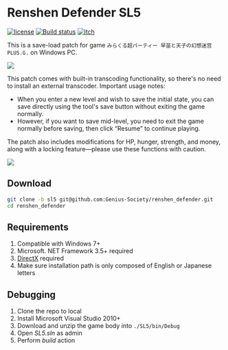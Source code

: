 # Renshen Defender SL5
[![license](https://img.shields.io/github/license/Genius-Society/renshen_defender)](https://github.com/Genius-Society/renshen_defender/blob/master/LICENSE)
[![Build status](https://img.shields.io/badge/build-passing-4dc81f)](https://ci.appveyor.com/project/Genius-Society/Renshen-Defender)
[![itch](https://img.shields.io/badge/release-itch.io-fa5c5c.svg)](https://genius-society.itch.io/renshen-defender-sl5)

This is a save-load patch for game `みらくる超パーティー 早苗と天子の幻想迷宫 PLUS.G.` on Windows PC.

![](https://img.itch.zone/aW1nLzE4OTU4NDA1LnBuZw==/original/nctZzb.png)

This patch comes with built-in transcoding functionality, so there's no need to install an external transcoder. Important usage notes:

- When you enter a new level and wish to save the initial state, you can save directly using the tool's save button without exiting the game normally.
- However, if you want to save mid-level, you need to exit the game normally before saving, then click “Resume” to continue playing.

The patch also includes modifications for HP, hunger, strength, and money, along with a locking feature—please use these functions with caution.

![](https://img.itch.zone/aW1nLzIwNDY4MzQ2LnBuZw==/original/NsJoV7.png)

## Download
```bash
git clone -b sl5 git@github.com:Genius-Society/renshen_defender.git
cd renshen_defender
```

## Requirements
1. Compatible with Windows 7+
2. Microsoft. NET Framework 3.5+ required
3. [DirectX](https://download.microsoft.com/download/1/7/1/1718CCC4-6315-4D8E-9543-8E28A4E18C4C/dxwebsetup.exe) required
4. Make sure installation path is only composed of English or Japanese letters

## Debugging
1. Clone the repo to local
2. Install Microsoft Visual Studio 2010+
3. Download and unzip the game body into `./SL5/bin/Debug`
4. Open _SL5.sln_ as admin
5. Perform _build_ action
